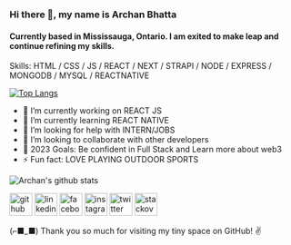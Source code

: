 ### Hi there 👋, my name is Archan Bhatta
#### Currently based in Mississauga, Ontario. I am exited to make leap and continue refining my skills.

Skills: HTML / CSS / JS / REACT / NEXT / STRAPI / NODE / EXPRESS / MONGODB / MYSQL / REACTNATIVE


[![Top Langs](https://github-readme-stats.vercel.app/api/top-langs/?username=archanme1&layout=compact)](https://github.com/archanme1/github-readme-stats)

- 🔭 I’m currently working on REACT JS 
- 🌱 I’m currently learning REACT NATIVE 
- 🤔 I’m looking for help with INTERN/JOBS
- 👯 I’m looking to collaborate with other developers
- 🥅 2023 Goals: Be confident in Full Stack and Learn more about web3 
- ⚡ Fun fact: LOVE PLAYING OUTDOOR SPORTS 

![Archan's github stats](https://github-readme-stats.vercel.app/api?username=archanme1&show_icons=true&theme=radical)

[<img src='https://cdn.jsdelivr.net/npm/simple-icons@3.0.1/icons/github.svg' alt='github' height='40'>](https://github.com/archanme1)  [<img src='https://cdn.jsdelivr.net/npm/simple-icons@3.0.1/icons/linkedin.svg' alt='linkedin' height='40'>](https://www.linkedin.com/in/archan-bhatta-249275170/)  [<img src='https://cdn.jsdelivr.net/npm/simple-icons@3.0.1/icons/facebook.svg' alt='facebook' height='40'>](https://www.facebook.com/archanme1)  [<img src='https://cdn.jsdelivr.net/npm/simple-icons@3.0.1/icons/instagram.svg' alt='instagram' height='40'>](https://www.instagram.com/archanme1/)  [<img src='https://cdn.jsdelivr.net/npm/simple-icons@3.0.1/icons/twitter.svg' alt='twitter' height='40'>](https://twitter.com/archanme1)  [<img src='https://cdn.jsdelivr.net/npm/simple-icons@3.0.1/icons/stackoverflow.svg' alt='stackoverflow' height='40'>](https://stackoverflow.com/users/16323544/archan-bhatta)  


(⌐■_■) Thank you so much for visiting my tiny space on GitHub! ✌️ 


